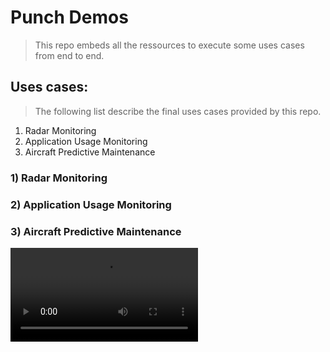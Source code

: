 # Punch Demos

> This repo embeds all the ressources to execute some uses cases from end to end.

## Uses cases:
> The following list describe the final uses cases provided by this repo.

1) Radar Monitoring
2) Application Usage Monitoring
3) Aircraft Predictive Maintenance


### 1) Radar Monitoring
### 2) Application Usage Monitoring
### 3) Aircraft Predictive Maintenance
![alt text](demos/resources/AIRCRAFT_PREDICTIVE_MAINTENANCE.mov)


